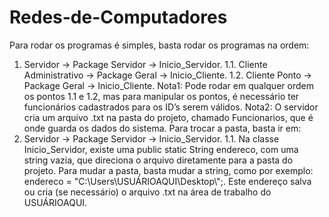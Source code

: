 # Redes-de-Computadores

Para rodar os programas é simples, basta rodar os programas na ordem:
  1.	Servidor → Package Servidor → Inicio_Servidor.
    	1.1.	Cliente Administrativo → Package Geral → Inicio_Cliente.
      1.2.	Cliente Ponto → Package Geral → Inicio_Cliente.
Nota1: Pode rodar em qualquer ordem os pontos 1.1 e 1.2, mas para manipular os pontos, é necessário ter funcionários cadastrados para os ID’s serem válidos.
Nota2: O servidor cria um arquivo .txt na pasta do projeto, chamado Funcionarios, que é onde guarda os dados do sistema. Para trocar a pasta, basta ir em:
  1.	Servidor → Package Servidor → Inicio_Servidor.
    	1.1.	Na classe Inicio_Servidor, existe uma public static String endereco, com uma string vazia, que direciona o arquivo diretamente para a pasta do projeto. Para mudar a pasta, basta mudar a string, como por exemplo: endereco = "C:\\Users\\USUÁRIOAQUI\\Desktop\\";. Este endereço salva ou cria (se necessário) o arquivo .txt na área de trabalho do USUÁRIOAQUI.
